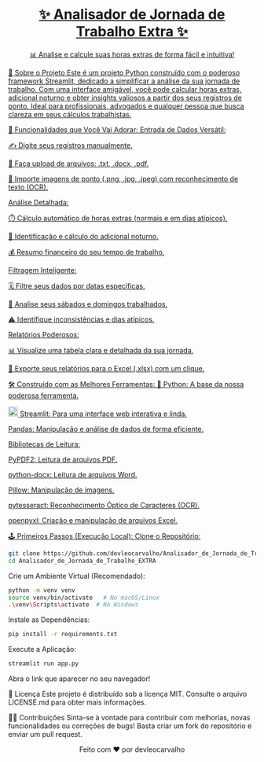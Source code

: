 <div align="center">
<a href="https://hgysmhc4hnktm5svteurqg.streamlit.app/" target="_blank">
<h1>✨ Analisador de Jornada de Trabalho Extra ✨</h1>
<p>📊 Analise e calcule suas horas extras de forma fácil e intuitiva!</p>
</div>

🌟 Sobre o Projeto
Este é um projeto Python construído com o poderoso framework Streamlit, dedicado a simplificar a análise da sua jornada de trabalho. Com uma interface amigável, você pode calcular horas extras, adicional noturno e obter insights valiosos a partir dos seus registros de ponto. Ideal para profissionais, advogados e qualquer pessoa que busca clareza em seus cálculos trabalhistas.

🚀 Funcionalidades que Você Vai Adorar:
Entrada de Dados Versátil:

✍️ Digite seus registros manualmente.

📂 Faça upload de arquivos: .txt, .docx, .pdf.

📸 Importe imagens de ponto (.png, .jpg, .jpeg) com reconhecimento de texto (OCR).

Análise Detalhada:

⏱️ Cálculo automático de horas extras (normais e em dias atípicos).

🌙 Identificação e cálculo do adicional noturno.

💰 Resumo financeiro do seu tempo de trabalho.

Filtragem Inteligente:

🗓️ Filtre seus dados por datas específicas.

📅 Analise seus sábados e domingos trabalhados.

⚠️ Identifique inconsistências e dias atípicos.

Relatórios Poderosos:

📊 Visualize uma tabela clara e detalhada da sua jornada.

💾 Exporte seus relatórios para o Excel (.xlsx) com um clique.

🛠️ Construído com as Melhores Ferramentas:
🐍 Python: A base da nossa poderosa ferramenta.

<img src="https://streamlit.io/images/brand/streamlit-mark-color.svg" alt="Streamlit" width="20"> Streamlit: Para uma interface web interativa e linda.

Pandas: Manipulação e análise de dados de forma eficiente.

Bibliotecas de Leitura:

PyPDF2: Leitura de arquivos PDF.

python-docx: Leitura de arquivos Word.

Pillow: Manipulação de imagens.

pytesseract: Reconhecimento Óptico de Caracteres (OCR).

openpyxl: Criação e manipulação de arquivos Excel.

🕹️ Primeiros Passos (Execução Local):
Clone o Repositório:
```bash
git clone https://github.com/devleocarvalho/Analisador_de_Jornada_de_Trabalho_EXTRA.git
cd Analisador_de_Jornada_de_Trabalho_EXTRA
```

Crie um Ambiente Virtual (Recomendado):
```bash
python -m venv venv
source venv/bin/activate   # No macOS/Linux
.\venv\Scripts\activate  # No Windows
```

Instale as Dependências:
```bash
pip install -r requirements.txt
```

Execute a Aplicação:
```bash
streamlit run app.py
```
Abra o link que aparecer no seu navegador!

📜 Licença
Este projeto é distribuído sob a licença MIT. Consulte o arquivo LICENSE.md para obter mais informações.

🧑‍💻 Contribuições
Sinta-se à vontade para contribuir com melhorias, novas funcionalidades ou correções de bugs! Basta criar um fork do repositório e enviar um pull request.

<div align="center">
Feito com ❤️ por devleocarvalho
</div>

